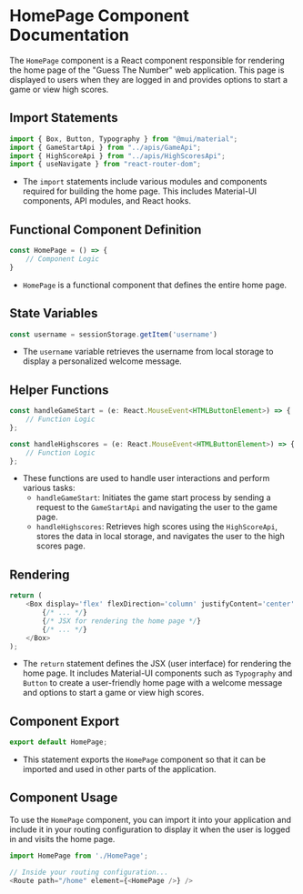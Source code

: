 # HomePage Component Documentation

The `HomePage` component is a React component responsible for rendering the home page of the "Guess The Number" web application. This page is displayed to users when they are logged in and provides options to start a game or view high scores.

## Import Statements

```javascript
import { Box, Button, Typography } from "@mui/material";
import { GameStartApi } from "../apis/GameApi";
import { HighScoreApi } from "../apis/HighScoresApi";
import { useNavigate } from "react-router-dom";
```

- The `import` statements include various modules and components required for building the home page. This includes Material-UI components, API modules, and React hooks.

## Functional Component Definition

```javascript
const HomePage = () => {
    // Component Logic
}
```

- `HomePage` is a functional component that defines the entire home page.

## State Variables

```javascript
const username = sessionStorage.getItem('username')
```

- The `username` variable retrieves the username from local storage to display a personalized welcome message.

## Helper Functions

```javascript
const handleGameStart = (e: React.MouseEvent<HTMLButtonElement>) => {
    // Function Logic
};

const handleHighscores = (e: React.MouseEvent<HTMLButtonElement>) => {
    // Function Logic
};
```

- These functions are used to handle user interactions and perform various tasks:
  - `handleGameStart`: Initiates the game start process by sending a request to the `GameStartApi` and navigating the user to the game page.
  - `handleHighscores`: Retrieves high scores using the `HighScoreApi`, stores the data in local storage, and navigates the user to the high scores page.

## Rendering

```javascript
return (
    <Box display='flex' flexDirection='column' justifyContent='center' alignItems='center'>
        {/* ... */}
        {/* JSX for rendering the home page */}
        {/* ... */}
    </Box>
);
```

- The `return` statement defines the JSX (user interface) for rendering the home page. It includes Material-UI components such as `Typography` and `Button` to create a user-friendly home page with a welcome message and options to start a game or view high scores.

## Component Export

```javascript
export default HomePage;
```

- This statement exports the `HomePage` component so that it can be imported and used in other parts of the application.

## Component Usage

To use the `HomePage` component, you can import it into your application and include it in your routing configuration to display it when the user is logged in and visits the home page.

```javascript
import HomePage from './HomePage';

// Inside your routing configuration...
<Route path="/home" element={<HomePage />} />
```